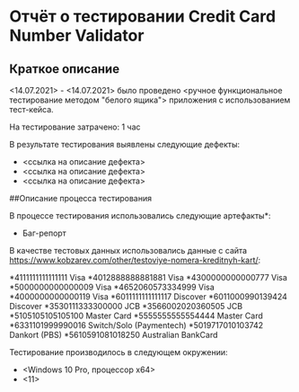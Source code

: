 # Отчёт о тестировании Credit Card Number Validator

## Краткое описание

<14.07.2021> - <14.07.2021> было проведено <ручное функциональное тестирование методом "белого ящика"> приложения <Credit Card Number Validator> с использованием тест-кейса.

На тестирование затрачено: 1 час

В результате тестирования выявлены следующие дефекты:
* <ссылка на описание дефекта>
* <ссылка на описание дефекта>
* <ссылка на описание дефекта>

##Описание процесса тестирования

В процессе тестирования использовались следующие артефакты*:
* Баг-репорт

В качестве тестовых данных использовались данные с сайта https://www.kobzarev.com/other/testoviye-nomera-kreditnyh-kart/:

*4111111111111111 Visa
*4012888888881881 Visa
*4300000000000777 Visa
*5000000000000009 Visa
*4652060573334999 Visa
*4000000000000119 Visa
*6011111111111117 Discover
*6011000990139424 Discover
*3530111333300000 JCB
*3566002020360505 JCB
*5105105105105100 Master Card
*5555555555554444 Master Card
*6331101999990016 Switch/Solo (Paymentech)
*5019717010103742 Dankort (PBS)
*5610591081018250 Australian BankCard

Тестирование производилось в следующем окружении:
* <Windows 10 Pro, процессор x64>
* <11>